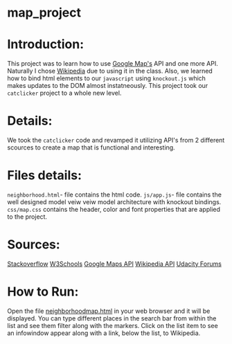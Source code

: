 # map_project

# Introduction:

This project was to learn how to use [Google Map's](https://www.google.com/maps) API and one more API.  Naturally I chose [Wikipedia](https://en.wikipedia.org/wiki/List_of_news_media_APIs) due to using it in the class.  Also, we learned how to bind html elements to our `javascript` using `knockout.js` which makes updates to the DOM almost instatneously. This project took our `catclicker` project to a whole new level.  

# Details:

We took the `catclicker` code and revamped it utilizing API's from 2 different scources to create a map that is functional and 
interesting.  

# Files details:

`neighborhood.html`- file contains the html code.
`js/app.js`- file contains the well designed model veiw veiw model architecture with knockout bindings.
`css/map.css` contains the header, color and font properties that are applied to the project.

# Sources:

[Stackoverflow](https://stackoverflow.com/)
[W3Schools](https://www.w3schools.com/)
[Google Maps API](https://www.google.com/webhp?sourceid=chrome-instant&ion=1&espv=2&ie=UTF-8#q=google+api)
[Wikipedia API](https://en.wikipedia.org/wiki/List_of_news_media_APIs)
[Udacity Forums](https://discussions.udacity.com/c/nd001-front-end-broadcast)

# How to Run:

Open the file [neighborhoodmap.html](neighborhoodmap.html) in your web browser and it will be displayed.
You can type different places in the search bar from within the list and see them filter along with the markers.  Click on the list item to see an infowindow appear along with a link, below the list, to Wikipedia. 
